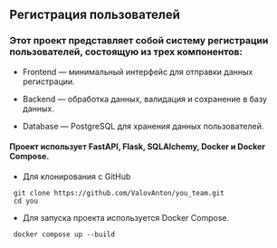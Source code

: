 ## Регистрация пользователей
### Этот проект представляет собой систему регистрации пользователей, состоящую из трех компонентов:

* Frontend — минимальный интерфейс для отправки данных регистрации.

* Backend — обработка данных, валидация и сохранение в базу данных.

* Database — PostgreSQL для хранения данных пользователей.

#### Проект использует FastAPI, Flask, SQLAlchemy, Docker и Docker Compose.

* Для клонирования с GitHub 
```
 git clone https://github.com/ValovAnton/you_team.git
 cd you
```

* Для запуска проекта используется Docker Compose.
```
 docker compose up --build
 ```

